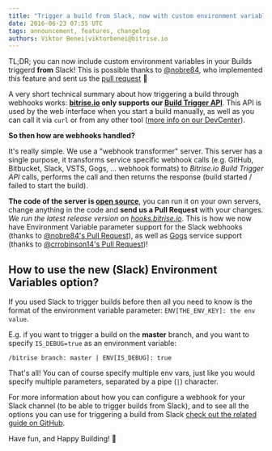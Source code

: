 ```yaml
---
title: "Trigger a build from Slack, now with custom environment variables!"
date: 2016-06-23 07:55 UTC
tags: announcement, features, changelog
authors: Viktor Benei|viktorbenei@bitrise.io
---
```


TL;DR; you can now include custom environment variables in your
Builds triggerd **from** Slack! This is possible thanks to [@nobre84](https://github.com/nobre84),
who implemented this feature and sent us the [pull request](https://github.com/bitrise-io/bitrise-webhooks/pull/4) 🚀

A very short technical summary about how triggering a build through webhooks works:
**[bitrise.io](https://www.bitrise.io/) only supports our [Build Trigger API](http://devcenter.bitrise.io/docs/build-trigger-api)**.
This API is used by the web interface when you start a build manually, as well as you can call it
via `curl` or from any other tool ([more info on our DevCenter](http://devcenter.bitrise.io/docs/build-trigger-api)).

**So then how are webhooks handled?**

It's really simple. We use a "webhook transformer" server.
This server has a single purpose, it transforms service specific webhook calls (e.g.
GitHub, Bitbucket, Slack, VSTS, Gogs, ... webhook formats) to *Bitrise.io Build Trigger API*
calls, performs the call and then returns the response (build started / failed to start the build).

**The code of the server is [open source](https://github.com/bitrise-io/bitrise-webhooks)**, you can run it on
your own servers, change anything in the code and **send us a Pull Request** with your changes.
*We run the latest release version on [hooks.bitrise.io](http://hooks.bitrise.io/).*
This is how we now have Environment Variable parameter support for the Slack webhooks
(thanks to [@nobre84's Pull Request](https://github.com/bitrise-io/bitrise-webhooks/pull/4)),
as well as [Gogs](https://gogs.io/) service support
(thanks to [@crrobinson14's Pull Request](https://github.com/bitrise-io/bitrise-webhooks/pull/3))!


## How to use the new (Slack) Environment Variables option?

If you used Slack to trigger builds before then all you need to know is the format of
the environment variable parameter: `ENV[THE_ENV_KEY]: the env value`.

E.g. if you want to trigger a build on the **master** branch,
and you want to specify `IS_DEBUG=true` as an environment variable:

`/bitrise branch: master | ENV[IS_DEBUG]: true`

That's all! You can of course specify multiple env vars, just like you would
specify multiple parameters, separated by a pipe (`|`) character.

For more information about how you can configure a webhook for your Slack
channel (to be able to trigger builds from Slack),
and to see all the options you can use for triggering a build from Slack
[check out the related guide on GitHub](https://github.com/bitrise-io/bitrise-webhooks#slack---setup--usage).

Have fun, and Happy Building! 🚀
